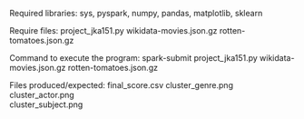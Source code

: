Required libraries: sys, pyspark, numpy, pandas, matplotlib, sklearn

Require files: project_jka151.py wikidata-movies.json.gz rotten-tomatoes.json.gz

Command to execute the program: 
spark-submit project_jka151.py wikidata-movies.json.gz rotten-tomatoes.json.gz

Files produced/expected: 
final_score.csv 
cluster_genre.png 
cluster_actor.png 	
cluster_subject.png
